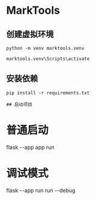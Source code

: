 # MarkTools

## 创建虚拟环境
```
python -m venv marktools.venv

marktools.venv\Scripts\activate
```

## 安装依赖
```
pip install -r requirements.txt

## 启动项目
```
# 普通启动
flask --app app run
# 调试模式
flask --app run run --debug
```